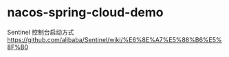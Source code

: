 # nacos-spring-cloud-demo
Sentinel 控制台启动方式
https://github.com/alibaba/Sentinel/wiki/%E6%8E%A7%E5%88%B6%E5%8F%B0
